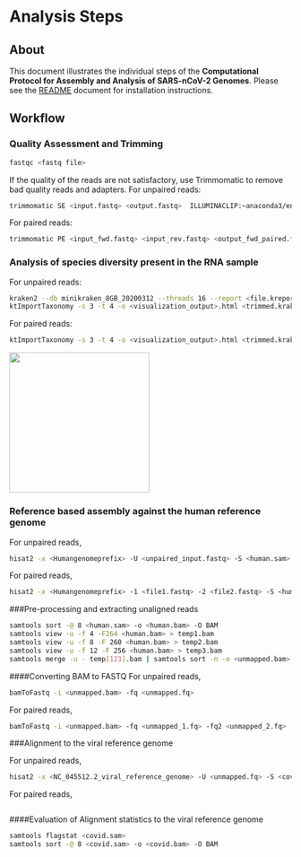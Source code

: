 # Analysis Steps
## About
This document illustrates the individual steps of the **Computational Protocol for Assembly and Analysis of SARS-nCoV-2 Genomes**.
Please see the [README](https://github.com/banijolly/vslab-ncov2019-genome/blob/master/README.md) document for installation instructions. 


## Workflow

### Quality Assessment and Trimming
```bash
fastqc <fastq file>
```
If the quality of the reads are not satisfactory, use Trimmomatic to remove bad quality reads and adapters.
For unpaired reads:
``` bash 
trimmomatic SE <input.fastq> <output.fastq>  ILLUMINACLIP:~anaconda3/envs/covid19-genome/share/trimmomatic/adapters/TruSeq3-SE.fa:2:30:10 LEADING:3 TRAILING:3 SLIDINGWINDOW:4:30 MINLEN:100 
```
For paired reads:
``` bash 
trimmomatic PE <input_fwd.fastq> <input_rev.fastq> <output_fwd_paired.fastq> <output_fwd_unpaired.fastq> <output_rev_paired.fastq> <output_rev_unpaired.fastq> ILLUMINACLIP:~anaconda3/envs/covid19-genome/share/trimmomatic/adapters/TruSeq3-SE.fa:2:30:10 LEADING:3 TRAILING:3 SLIDINGWINDOW:4:30 MINLEN:100 
```

### Analysis of species diversity present in the RNA sample
For unpaired reads:
```bash
kraken2 --db minikraken_8GB_20200312 --threads 16 --report <file.kreport> <trimmed.fastq> > <trimmed.kraken>
ktImportTaxonomy -s 3 -t 4 -o <visualization_output>.html <trimmed.kraken>
```
For paired reads:
``` bash kraken2 --db minikraken_8GB_20200312 --threads 16 --report <file.kreport> --paired <file1.fastq> <file2.fastq> > <trimmed.kraken>
ktImportTaxonomy -s 3 -t 4 -o <visualization_output>.html <trimmed.kraken>
```
<img src="https://github.com/banijolly/vslab-ncov2019-genome/blob/master/docs/Krona_output.png" height="250">

### Reference based assembly against the human reference genome
For unpaired reads,
```bash 
hisat2 -x <Humangenomeprefix> -U <unpaired_input.fastq> -S <human.sam> -p 16 --dta-cufflinks --summary-file <humanUnpaired.log>
```

For paired reads,
```bash
hisat2 -x <Humangenomeprefix> -1 <file1.fastq> -2 <file2.fastq> -S <human.sam> -p 16 --dta-cufflinks --summary-file <file_human_paired.log>
```

###Pre-processing and extracting unaligned reads
```bash
samtools sort -@ 8 <human.sam> -o <human.bam> -O BAM
samtools view -u -f 4 -F264 <human.bam> > temp1.bam
samtools view -u -f 8 -F 260 <human.bam> > temp2.bam
samtools view -u -f 12 -F 256 <human.bam> > temp3.bam
samtools merge -u - temp[123].bam | samtools sort -n -o <unmapped.bam>
```
####Converting BAM to FASTQ
For unpaired reads,
```bash
bamToFastq -i <unmapped.bam> -fq <unmapped.fq>
```

For paired reads,
```bash
bamToFastq -i <unmapped.bam> -fq <unmapped_1.fq> -fq2 <unmapped_2.fq>
```

###Alignment to the viral reference genome

For unpaired reads,
```bash
hisat2 -x <NC_045512.2_viral_reference_genome> -U <unmapped.fq> -S <covid.sam> -p 16 --dta-cufflinks --summary-file <unmapped.log>
```

For paired reads,
```bash hisat2 -x <NC_045512.2_viral_reference_genome> -1 <unmapped_1.fq> -2 <unmapped_2.fq> -S <covid.sam> -p 16 --dta-cufflinks --summary-file <unmapped.log>
```

####Evaluation of Alignment statistics to the viral reference genome

```bash 
samtools flagstat <covid.sam>
samtools sort -@ 8 <covid.sam> -o <covid.bam> -O BAM
```



